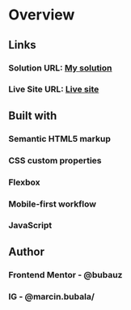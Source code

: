 <h1>Overview</h1>
<h2>Links</h2>
<h3>Solution URL: <a href="https://www.frontendmentor.io/solutions/tip-calc-with-html-css-and-js-Z5Ggx2XYIG">My solution</a></h3>
<h3>Live Site URL: <a href="https://extraordinary-cocada-68a1ad.netlify.app/">Live site</a></h3>
<h2>Built with</h2>
<h3>Semantic HTML5 markup</h3>
<h3>CSS custom properties</h3>
<h3>Flexbox</h3>
<h3>Mobile-first workflow</h3>
<h3>JavaScript</h3>
<h2>Author</h2>
<h3>Frontend Mentor - @bubauz</h3>
<h3>IG - @marcin.bubala/<h3>
